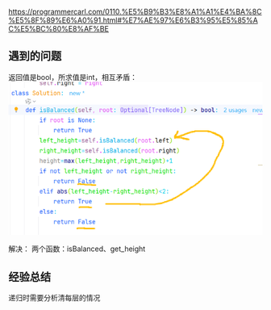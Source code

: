 https://programmercarl.com/0110.%E5%B9%B3%E8%A1%A1%E4%BA%8C%E5%8F%89%E6%A0%91.html#%E7%AE%97%E6%B3%95%E5%85%AC%E5%BC%80%E8%AF%BE

## 遇到的问题
返回值是bool，所求值是int，相互矛盾：
![img.png](img.png)

解决：
两个函数：isBalanced、get_height

## 经验总结
递归时需要分析清每层的情况